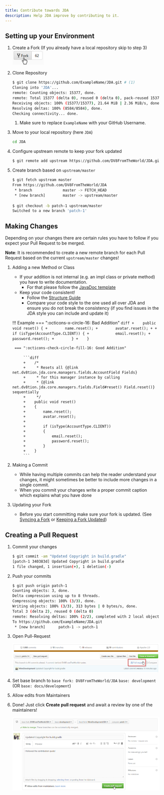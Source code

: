 ```yaml
---
title: Contribute towards JDA
description: Help JDA improve by contributing to it.
---
```


## Setting up your Environment


1. Create a Fork (If you already have a local repository skip to step 3)
    <br>![Create Fork](../assets/images/create_fork.png)

2. Clone Repository
   
    ```sh
    $ git clone https://github.com/ExampleName/JDA.git # (1)
    Cloning into 'JDA'...
    remote: Counting objects: 15377, done.
    remote: Total 15377 (delta 0), reused 0 (delta 0), pack-reused 15377
    Receiving objects: 100% (15377/15377), 21.64 MiB | 2.36 MiB/s, done.
    Resolving deltas: 100% (8584/8584), done.
    Checking connectivity... done.
    ```
   
    1.  Make sure to replace `ExampleName` with your GitHub Username.

3. Move to your local repository (here `JDA`)
    
    ```sh
    cd JDA
    ```

4. Configure upstream remote to keep your fork updated
    
    ```sh
    $ git remote add upstream https://github.com/DV8FromTheWorld/JDA.git
    ```

5. Create branch based on `upstream/master`
    
    ```sh
    $ git fetch upstream master
    From https://github.com/DV8FromTheWorld/JDA
     * branch              master -> FETCH_HEAD
     * [new branch]        master -> upstream/master

    $ git checkout -b patch-1 upstream/master
    Switched to a new branch 'patch-1'
    ```

## Making Changes

Depending on your changes there are certain rules you have to follow if you expect
your Pull Request to be merged.

**Note**: It is recommended to create a new remote branch for each Pull Request
based on the current `upstream/master` changes!

1. Adding a new Method or Class
    - If your addition is not internal (e.g. an impl class or private method) you have to write documentation.
        - For that please follow the [JavaDoc template](structure-guide.md#javadoc)
    - Keep your code consistent!
        - Follow the [Structure Guide](structure-guide.md)
        - Compare your code style to the one used all over JDA and ensure you
          do not break the consistency (if you find issues in the JDA style you can include and update it)

    !!! Example
        === ":octicons-x-circle-16: Bad Addition"
            ```diff
            +    public void reset() {
            +        name.reset();
            +        avatar.reset();
            +
            +        if (isType(AccountType.CLIENT)) {
            +            email.reset();
            +            password.reset();
            +        }
            +    }
            ```

        === ":octicons-check-circle-fill-16: Good Addition"

            ```diff
            +    /*
            +     * Resets all {@link net.dv8tion.jda.core.managers.fields.AccountField Fields}
            +     * for this manager instance by calling
            +     * {@link net.dv8tion.jda.core.managers.fields.Field#reset() Field.reset()} sequentially
            +     */
            +    public void reset() 
            +    {
            +        name.reset();
            +        avatar.reset();
            +
            +        if (isType(AccountType.CLIENT)) 
            +        {
            +            email.reset();
            +            password.reset();
            +        }
            +    }
            ```

2. Making a Commit
    - While having multiple commits can help the reader understand your changes, it might sometimes be
      better to include more changes in a single commit.
    - When you commit your changes write a proper commit caption which explains what you have done

3. Updating your Fork
    - Before you start committing make sure your fork is updated.
      (See [Syncing a Fork](https://help.github.com/articles/syncing-a-fork/)
      or [Keeping a Fork Updated](https://robots.thoughtbot.com/keeping-a-github-fork-updated))

## Creating a Pull Request

1. Commit your changes
    
    ```sh
    $ git commit -am "Updated Copyright in build.gradle"
    [patch-1 340383d] Updated Copyright in build.gradle
    1 file changed, 1 insertion(+), 1 deletion(-)
    ```

2. Push your commits

    ```sh
    $ git push origin patch-1
    Counting objects: 3, done.
    Delta compression using up to 8 threads.
    Compressing objects: 100% (3/3), done.
    Writing objects: 100% (3/3), 313 bytes | 0 bytes/s, done.
    Total 3 (delta 2), reused 0 (delta 0)
    remote: Resolving deltas: 100% (2/2), completed with 2 local objects.
    To https://github.com/ExampleName/JDA.git
     * [new branch]      patch-1 -> patch-1
    ```

3. Open Pull-Request

    ![open pull request](../assets/images/open_pull_request.png)

4. Set base branch to 
    `base fork: DV8FromTheWorld/JDA` `base: development` (OR `base: docs/development`)

5. Allow edits from Maintainers

6. Done! Just click **Create pull request** and await a review by one of the maintainers!

    ![Example Pull-Request](../assets/images/example_pull_request.png)
